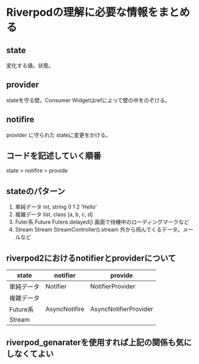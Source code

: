 # Riverpodの理解に必要な情報をまとめる
## state
変化する値。状態。
## provider
stateを守る壁。Consumer Widgetはrefによって壁の中をのぞける。
## notifire
provider に守られた stateに変更をかける。

## コードを記述していく順番
state > notifire > provide

## stateのパターン
1. 単純データ
int,  string 0 1 2  'Hello'
2. 複雑データ
list, class  [a, b, c, d]
3. Futer系
Future<string> Futere.delayed()
画面で待機中のローディングマークなど
4. Stream
Stream<string> StreamController().stream
外から飛んでくるデータ。メールなど

## riverpod2におけるnotifierとproviderについて
| state | notifier | provide |
| ----- | -------- | ------- |
| 単純データ | Notifier | NotifierProvider |
| 複雑データ |          |                  |
| Future系 | AsyncNotifire | AsyncNotifierProvider |
| Stream   |               |                       |

## riverpod_genaraterを使用すれば上記の関係も気にしなくてよい